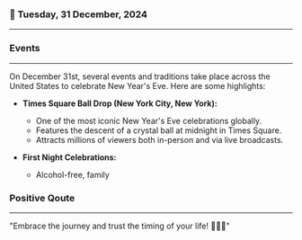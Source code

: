 ### 📅 Tuesday, 31 December, 2024
------
### Events
------
On December 31st, several events and traditions take place across the United States to celebrate New Year's Eve. Here are some highlights:

- **Times Square Ball Drop (New York City, New York):**
  - One of the most iconic New Year's Eve celebrations globally.
  - Features the descent of a crystal ball at midnight in Times Square.
  - Attracts millions of viewers both in-person and via live broadcasts.

- **First Night Celebrations:**
  - Alcohol-free, family
### Positive Qoute
------
"Embrace the journey and trust the timing of your life! 🌟🚀✨"
